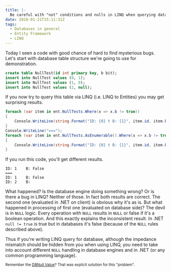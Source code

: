 ```yaml
---
title: |-
  Be careful with "not" conditions and nulls in LINQ when querying databases
date: 2010-01-21T15:11:31Z
tags:
  - Databases in general
  - Entity Framework
  - LINQ
---
```

Today I seen a code with good chance of hard to find mysterious bugs. Let's start with database table structure we're going to use for demonstration.

```sql
create table NullTest(id int primary key, b bit);
insert into NullTest values (0, 1);
insert into NullTest values (1, 0);
insert into NullTest values (2, null);
```

If you now try to query this table via LINQ (i.e. LINQ to Entities) you may get surprising results.

```csharp
foreach (var item in ent.NullTests.Where(x => x.b != true))
{
	Console.WriteLine(string.Format("ID: {0} t B: {1}", item.id, item.b));
}
Console.WriteLine("===");
foreach (var item in ent.NullTests.AsEnumerable().Where(x => x.b != true))
{
	Console.WriteLine(string.Format("ID: {0} t B: {1}", item.id, item.b));
}
```

If you run this code, you'll get different results.

```text
ID: 1    B: False
===
ID: 1    B: False
ID: 2    B:
```

What happened? Is the database engine doing something wrong? Or is there a bug in LINQ? Neither of those. In fact both results are correct. The second one (evaluated in .NET on client) is obvious why it's as is. But what happened in processing of first one (evaluated on database side)? The devil is in `NULL` logic. Every operation with `NULL` results in `NULL` or false if it's a boolean operation. And this exactly explains the inconsistent result. In .NET `null != true` is true but in databases it's false (because of the `NULL` rules described above).

Thus if you're writing LINQ query for database, although the impedance mismatch should be hidden from you when using LINQ, you need to take into account different `NULL` handling in database engines and in .NET (or any common programming language).

<small>Remember the [DBNull.Value][1]? That was explicit solution for this "problem".</small>

[1]: http://msdn.microsoft.com/en-us/library/system.dbnull.value.aspx